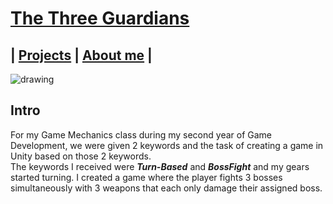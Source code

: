 <link href="../../Content/StyleSheet.css" rel="stylesheet"/> 

# [The Three Guardians](https://github.com/DaanDemaecker/TheThreeGuardians)

## | [Projects](https://daandemaecker.github.io)  |    [About me](https://daandemaecker.github.io/AboutMe.html)  |


<img src="../../Content/TheThreeGuardians.gif" alt="drawing"/>

## Intro
For my Game Mechanics class during my second year of Game Development, we were given 2 keywords and the task of creating a game in Unity based on those 2 keywords.  
The keywords I received were ***Turn-Based*** and ***BossFight*** and my gears started turning.
I created a game where the player fights 3 bosses simultaneously with 3 weapons that each only damage their assigned boss.  

